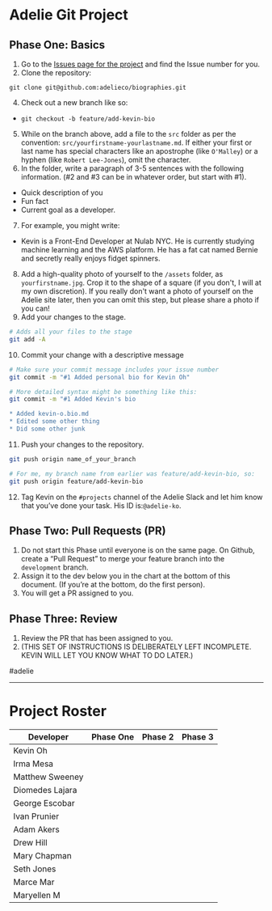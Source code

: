 # Adelie Git Project 
## Phase One: Basics
1. Go to the [Issues page for the project](https://github.com/adelieco/biographies/issues) and find the Issue number for you.
2. Clone the repository:
```
git clone git@github.com:adelieco/biographies.git
```
4. Check out a new branch like so:
  - `git checkout -b feature/add-kevin-bio`
5. While on the branch above, add a file to the `src` folder as per the convention: `src/yourfirstname-yourlastname.md`.  If either your first or last name has special characters like an apostrophe (like `O'Malley`)  or a hyphen (like `Robert Lee-Jones`), omit the character.
6. In the folder, write a paragraph of 3-5 sentences with the following information. (#2 and #3 can be in whatever order, but start with #1).
  - Quick description of you
  - Fun fact
  - Current goal as a developer.
7. For example, you might write:
  - Kevin is a Front-End Developer at Nulab NYC. He is currently studying machine learning and the AWS platform. He has a fat cat named Bernie and secretly really enjoys fidget spinners.
8. Add a high-quality photo of yourself to the `/assets` folder, as `yourfirstname.jpg`. Crop it to the shape of a square (if you don't, I will at my own discretion). If you really don't want a photo of yourself on the Adelie site later, then you can omit this step, but please share a photo if you can!
9. Add your changes to the stage.
```bash
# Adds all your files to the stage
git add -A
```
10. Commit your change with a descriptive message
```bash
# Make sure your commit message includes your issue number
git commit -m "#1 Added personal bio for Kevin Oh"

# More detailed syntax might be something like this:
git commit -m "#1 Added Kevin's bio

* Added kevin-o.bio.md
* Edited some other thing 
* Did some other junk
```
11. Push your changes to the repository.
```bash
git push origin name_of_your_branch

# For me, my branch name from earlier was feature/add-kevin-bio, so:
git push origin feature/add-kevin-bio
```
12. Tag Kevin on the `#projects` channel of the Adelie Slack and let him know that you’ve done your task. His ID is:`@adelie-ko`.

## Phase Two: Pull Requests (PR)
1. Do not start this Phase until everyone is on the same page. On Github, create a “Pull Request” to merge your feature branch into the `development` branch.
2. Assign it to the dev below you in the chart at the bottom of this document. (If you’re at the bottom, do the first person).
3. You will get a PR assigned to you. 

## Phase Three: Review
1. Review the PR that has been assigned to you.
2. (THIS SET OF INSTRUCTIONS IS DELIBERATELY LEFT INCOMPLETE. KEVIN WILL LET YOU KNOW WHAT TO DO LATER.)


#adelie

---

# Project Roster

Developer|Phase One|Phase 2|Phase 3|
---------|---------|-------|-------|
Kevin Oh|||
Irma Mesa|||
Matthew Sweeney|||
Diomedes Lajara|||
George Escobar|||
Ivan Prunier|||
Adam Akers|||
Drew Hill|||
Mary Chapman|||
Seth Jones|||
Marce Mar|||
Maryellen M|||